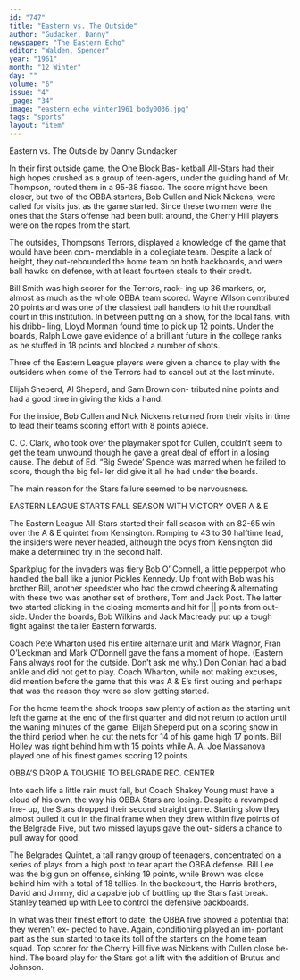 ```yaml
---
id: "747"
title: "Eastern vs. The Outside"
author: "Gudacker, Danny"
newspaper: "The Eastern Echo"
editor: "Walden, Spencer"
year: "1961"
month: "12 Winter"
day: ""
volume: "6"
issue: "4"
_page: "34"
image: "eastern_echo_winter1961_body0036.jpg"
tags: "sports"
layout: "item"
---
```

Eastern vs. The Outside
by
Danny Gundacker

In their first outside game, the One Block Bas-
ketball All-Stars had their high hopes crushed as a
group of teen-agers, under the guiding hand of Mr.
Thompson, routed them in a 95-38 fiasco. The score
might have been closer, but two of the OBBA
starters, Bob Cullen and Nick Nickens, were called
for visits just as the game started. Since these two
men were the ones that the Stars offense had been
built around, the Cherry Hill players were on the
ropes from the start.

The outsides, Thompsons Terrors, displayed
a knowledge of the game that would have been com-
mendable in a collegiate team. Despite a lack of
height, they out-rebounded the home team on both
backboards, and were ball hawks on defense, with
at least fourteen steals to their credit.

Bill Smith was high scorer for the Terrors, rack-
ing up 36 markers, or, almost as much as the whole
OBBA team scored. Wayne Wilson contributed 20
points and was one of the classiest ball handlers to
hit the roundball court in this institution. In between
putting on a show, for the local fans, with his dribb-
ling, Lloyd Morman found time to pick up 12 points.
Under the boards, Ralph Lowe gave evidence of a
brilliant future in the college ranks as he stuffed in
18 points and blocked a number of shots.

Three of the Eastern League players were given a
chance to play with the outsiders when some of the
Terrors had to cancel out at the last minute.

Elijah Sheperd, Al Sheperd, and Sam Brown con-
tributed nine points and had a good time in giving
the kids a hand.

For the inside, Bob Cullen and Nick Nickens
returned from their visits in time to lead their teams
scoring effort with 8 points apiece.

C. C. Clark, who took over the playmaker spot for
Cullen, couldn’t seem to get the team unwound
though he gave a great deal of effort in a losing
cause. The debut of Ed. “Big Swede’ Spence was
marred when he failed to score, though the big fel-
ler did give it all he had under the boards.

The main reason for the Stars failure seemed to be
nervousness.

EASTERN LEAGUE STARTS FALL SEASON
WITH VICTORY OVER A & E

The Eastern League All-Stars started their fall
season with an 82-65 win over the A & E quintet
from Kensington. Romping to 43 to 30 halftime
lead, the insiders were never headed, although the
boys from Kensington did make a determined try
in the second half.

Sparkplug for the invaders was fiery Bob O’
Connell, a little pepperpot who handled the ball
like a junior Pickles Kennedy.
Up front with Bob was his brother Bill, another
speedster who had the crowd cheering & alternating
with these two was another set of brothers, Tom
and Jack Post. The latter two started clicking in the
closing moments and hit for || points from out-
side. Under the boards, Bob Wilkins and Jack
Macready put up a tough fight against the taller
Eastern forwards.

Coach Pete Wharton used his entire alternate
unit and Mark Wagnor, Fran O’Leckman and Mark
O'Donnell gave the fans a moment of hope.
(Eastern Fans always root for the outside. Don’t
ask me why.) Don Conlan had a bad ankle and did
not get to play. Coach Wharton, while not making
excuses, did mention before the game that this was
A & E’s first outing and perhaps that was the reason
they were so slow getting started.

For the home team the shock troops saw plenty
of action as the starting unit left the game at the end
of the first quarter and did not return to action until
the waning minutes of the game. Elijah Sheperd
put on a scoring show in the third period when he
cut the nets for 14 of his game high 17 points. Bill
Holley was right behind him with 15 points while
A. A. Joe Massanova played one of his finest games
scoring 12 points.

OBBA’S DROP A TOUGHIE TO
BELGRADE REC. CENTER

Into each life a little rain must fall, but Coach
Shakey Young must have a cloud of his own, the way
his OBBA Stars are losing. Despite a revamped line-
up, the Stars dropped their second straight game.
Starting slow they almost pulled it out in the final
frame when they drew within five points of the
Belgrade Five, but two missed layups gave the out-
siders a chance to pull away for good.

The Belgrades Quintet, a tall rangy group of
teenagers, concentrated on a series of plays from a
high post to tear apart the OBBA defense.
Bill Lee was the big gun on offense, sinking 19
points, while Brown was close behind him with a
total of 18 tallies. In the backcourt, the Harris
brothers, David and Jimmy, did a capable job of
bottling up the Stars fast break. Stanley teamed up
with Lee to control the defensive backboards.

In what was their finest effort to date, the
OBBA five showed a potential that they weren't ex-
pected to have. Again, conditioning played an im-
portant part as the sun started to take its toll of the
starters on the home team squad. Top scorer for the
Cherry Hill five was Nickens with Cullen close be-
hind. The board play for the Stars got a lift with the
addition of Brutus and Johnson.
